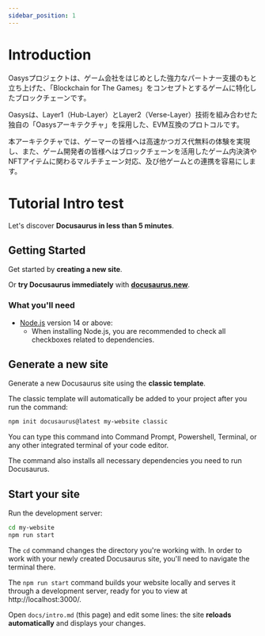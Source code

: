 ```yaml
---
sidebar_position: 1
---
```


# Introduction
Oasysプロジェクトは、ゲーム会社をはじめとした強力なパートナー支援のもと立ち上げた、「Blockchain for The Games」をコンセプトとするゲームに特化したブロックチェーンです。

Oasysは、Layer1（Hub-Layer）とLayer2（Verse-Layer）技術を組み合わせた独自の「Oasysアーキテクチャ」を採用した、EVM互換のプロトコルです。

本アーキテクチャでは、ゲーマーの皆様へは高速かつガス代無料の体験を実現し、また、ゲーム開発者の皆様へはブロックチェーンを活用したゲーム内決済やNFTアイテムに関わるマルチチェーン対応、及び他ゲームとの連携を容易にします。





# Tutorial Intro test

Let's discover **Docusaurus in less than 5 minutes**.

## Getting Started

Get started by **creating a new site**.

Or **try Docusaurus immediately** with **[docusaurus.new](https://docusaurus.new)**.

### What you'll need

- [Node.js](https://nodejs.org/en/download/) version 14 or above:
  - When installing Node.js, you are recommended to check all checkboxes related to dependencies.

## Generate a new site

Generate a new Docusaurus site using the **classic template**.

The classic template will automatically be added to your project after you run the command:

```bash
npm init docusaurus@latest my-website classic
```

You can type this command into Command Prompt, Powershell, Terminal, or any other integrated terminal of your code editor.

The command also installs all necessary dependencies you need to run Docusaurus.

## Start your site

Run the development server:

```bash
cd my-website
npm run start
```

The `cd` command changes the directory you're working with. In order to work with your newly created Docusaurus site, you'll need to navigate the terminal there.

The `npm run start` command builds your website locally and serves it through a development server, ready for you to view at http://localhost:3000/.

Open `docs/intro.md` (this page) and edit some lines: the site **reloads automatically** and displays your changes.
